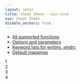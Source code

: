 ```yaml
---
layout: notoc
title: Cheat Sheet - win-vind
nav: Cheat Sheet
disable_anchors: true
---
```


- [All supported functions](functions)
- [Options and parameters](options)
- [Keyword lists for writing .vindrc](keywords)
- [Default mappings](defaults)


<div class="square-container">
  <div class="square">
    1
  </div>

  <div class="square">
    2
  </div>

  <div class="square">
    3
  </div>

  <div class="square">
    4
  </div>
</div>
